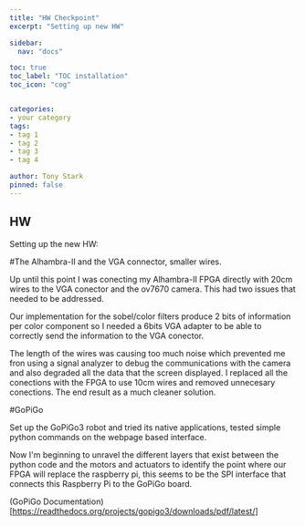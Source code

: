 ```yaml
---
title: "HW Checkpoint"
excerpt: "Setting up new HW"

sidebar:
  nav: "docs"

toc: true
toc_label: "TOC installation"
toc_icon: "cog"


categories:
- your category
tags:
- tag 1
- tag 2
- tag 3
- tag 4

author: Tony Stark
pinned: false
---
```



## HW

Setting up the new HW:

#The Alhambra-II and the VGA connector, smaller wires. 

Up until this point I was conecting my Alhambra-II FPGA directly with 20cm wires to the VGA conector and the ov7670 camera. 
This had two issues that needed to be addressed. 

Our implementation for the sobel/color filters produce 2 bits of information per color component so I needed a 6bits VGA adapter to be able to correctly send the information to the VGA conector. 

The length of the wires was causing too much noise which prevented me fron using a signal analyzer to debug the communications with the camera and also degraded all the data that the screen displayed. I replaced all the conections with the FPGA to use 10cm wires and removed unnecesary conections. The end result as a much cleaner solution. 


#GoPiGo

Set up the GoPiGo3 robot and tried its native applications, tested simple python commands on the webpage based interface.

Now I'm beginning to unravel the different layers that exist between the python code and the motors and actuators to identify the point where our FPGA will replace the raspberry pi, this seems to be the SPI interface that connects this Raspberry Pi to the GoPiGo board. 

(GoPiGo Documentation)[https://readthedocs.org/projects/gopigo3/downloads/pdf/latest/]